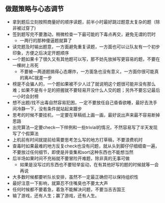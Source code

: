 ## 做题策略与心态调节

- 拿到题后立刻按照商量好的顺序读题，前半小时最好跳过题意太复杂的题（除非被过穿了)
- 签到题写完不要激动，稍微检查一下最可能的下毒点再交，避免无谓的罚时
  - 一两行的那种傻逼题就算了
- 读完题及时输出题意，一方面避免重复读题，一方面也可以让队友有一个初步印象，方便之后决定开题顺序
- —个题如果卡了很久又有其他题可以写，那不妨先放掉写更容易的题，不要在一棵树上吊死
  - 不要被—两道题搞得心态爆炸，一方面急也没有意义，一方面你很可能真的离AC就差一步
- 榜是不会骗人的，一个题如果被不少人过了就说明这个题很可能并没有那么难；如果不是有十足的把握就不要轻易开没什么人交的题；另外不要忘记最后一小时会封榜
- 想不出题/找不出毒自然容易犯困，一定不要放任自己昏昏欲睡，最好去洗手间冷静一下，没有条件就站起来踱步
- 思考的时候不要挂机，一定要在草稿纸上画一画，最好说出声来最不容易断掉思路
- 出完算法—定要check—下样例和一些trivial的情况，不然容易写了半天发现写了个假算法
- 上机前有时间就提前给需要思考怎么写的地方打草稿，不要浪费机时
- 查毒时如果最难的地方反复check也没有问题，就从头到脚仔仔细细查一遍，不要放过任何细节，即使是并查集和sort这种东西也不能想当然
- 后半场如果时间不充裕就不要冒险开难题，除非真的无事可做
  - 如果是没写过的东西也不要轻举妄动，在有其他好写的题的时候就等一会再说
- 大多数时候都要听队长安排，虽然不一定最正确但可以保持组织性
- 最好注意一下影响，就算忍不住嘴臭也不要太大声
- 任何时候都不要着急，着急不能解决问题，不要当吉吉国王
- 输了游戏，还有人生；赢了游戏，还有人生。